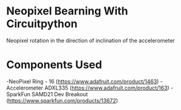 # Neopixel Bearning With Circuitpython
Neopixel rotation in the direction of inclination of the accelerometer

# Components Used
-NeoPixel Ring - 16 (https://www.adafruit.com/product/1463)
-Accelerometer ADXL335 (https://www.adafruit.com/product/163)
-SparkFun SAMD21 Dev Breakout (https://www.sparkfun.com/products/13672)

